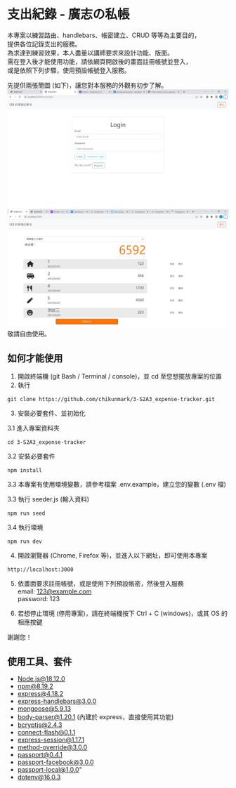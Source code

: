 # 支出紀錄 - 廣志の私帳

本專案以練習路由、handlebars、帳密建立、CRUD 等等為主要目的，  
提供各位記錄支出的服務。  
為求達到練習效果，本人盡量以講師要求來設計功能、版面。  
需在登入後才能使用功能，請依網頁開啟後的畫面註冊帳號並登入，  
或是依照下列步驟，使用預設帳號登入服務。

先提供兩張簡圖 (如下)，讓您對本服務的外觀有初步了解。  
![簡圖1](readme_pics/1-login.jpg)  
![簡圖2](readme_pics/2-after-login.jpg)  
敬請自由使用。

## 如何才能使用

1. 開啟終端機 (git Bash / Terminal / console)，並 cd 至您想擺放專案的位置
2. 執行

```
git clone https://github.com/chikunmark/3-S2A3_expense-tracker.git
```

3. 安裝必要套件、並初始化

3.1 進入專案資料夾

```
cd 3-S2A3_expense-tracker
```

3.2 安裝必要套件

```
npm install
```

3.3 本專案有使用環境變數，請參考檔案 .env.example，建立您的變數 (.env 檔)

3.3 執行 seeder.js (輸入資料)

```
npm run seed
```

3.4 執行環境

```
npm run dev
```

4. 開啟瀏覽器 (Chrome, Firefox 等)，並進入以下網址，即可使用本專案

```
http://localhost:3000
```

5. 依畫面要求註冊帳號，或是使用下列預設帳密，然後登入服務  
   email: 123@example.com  
   password: 123

6. 若想停止環境 (停用專案)，請在終端機按下 Ctrl + C (windows)，或其 OS 的相應按鍵

謝謝您！

## 使用工具、套件

- Node.js@18.12.0
- npm@8.19.2
- express@4.18.2
- express-handlebars@3.0.0
- mongoose@5.9.13
- body-parser@1.20.1 (內建於 express，直接使用其功能)
- bcryptjs@2.4.3
- connect-flash@0.1.1
- express-session@1.17.1
- method-override@3.0.0
- passport@0.4.1
- passport-facebook@3.0.0
- passport-local@1.0.0"
- dotenv@16.0.3
